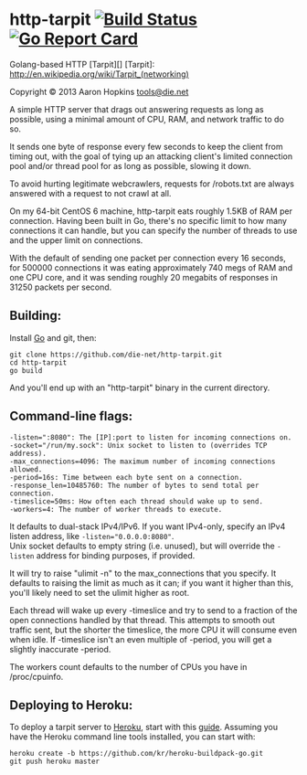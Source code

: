 # http-tarpit [![Build Status](https://github.com/die-net/http-tarpit/actions/workflows/go-test.yml/badge.svg)](https://github.com/die-net/http-tarpit/actions/workflows/go-test.yml) [![Go Report Card](https://goreportcard.com/badge/github.com/die-net/http-tarpit)](https://goreportcard.com/report/github.com/die-net/http-tarpit)

Golang-based HTTP [Tarpit][]
[Tarpit]: http://en.wikipedia.org/wiki/Tarpit_(networking)

Copyright &copy; 2013 Aaron Hopkins tools@die.net

A simple HTTP server that drags out answering requests as long as possible,
using a minimal amount of CPU, RAM, and network traffic to do so.

It sends one byte of response every few seconds to keep the client from
timing out, with the goal of tying up an attacking client's limited
connection pool and/or thread pool for as long as possible, slowing it down.

To avoid hurting legitimate webcrawlers, requests for /robots.txt are always
answered with a request to not crawl at all.

On my 64-bit CentOS 6 machine, http-tarpit eats roughly 1.5KB of RAM per
connection.  Having been built in Go, there's no specific limit to how many
connections it can handle, but you can specify the number of threads to use
and the upper limit on connections.

With the default of sending one packet per connection every 16
seconds, for 500000 connections it was eating approximately 740 megs of RAM
and one CPU core, and it was sending roughly 20 megabits of responses in
31250 packets per second.

Building:
--------

Install [Go](http://golang.org/doc/install) and git, then:

	git clone https://github.com/die-net/http-tarpit.git
	cd http-tarpit
	go build

And you'll end up with an "http-tarpit" binary in the current directory.

Command-line flags:
------------------

	-listen=":8080": The [IP]:port to listen for incoming connections on.
	-socket="/run/my.sock": Unix socket to listen to (overrides TCP address).
	-max_connections=4096: The maximum number of incoming connections allowed.
	-period=16s: Time between each byte sent on a connection.
	-response_len=10485760: The number of bytes to send total per connection.
	-timeslice=50ms: How often each thread should wake up to send.
	-workers=4: The number of worker threads to execute.

It defaults to dual-stack IPv4/IPv6.  If you want IPv4-only, specify an IPv4
listen address, like `-listen="0.0.0.0:8080"`.  
Unix socket defaults to empty string (i.e. unused), but will override the
`-listen` address for binding purposes, if provided.

It will try to raise "ulimit -n" to the max_connections that you specify. 
It defaults to raising the limit as much as it can; if you want it higher
than this, you'll likely need to set the ulimit higher as root.

Each thread will wake up every -timeslice and try to send to a fraction of
the open connections handled by that thread.  This attempts to smooth out
traffic sent, but the shorter the timeslice, the more CPU it will consume
even when idle.  If -timeslice isn't an even multiple of -period, you will
get a slightly inaccurate -period.

The workers count defaults to the number of CPUs you have in /proc/cpuinfo.

Deploying to Heroku:
-------------------

To deploy a tarpit server to [Heroku](http://heroku.com), start with this [guide](http://mmcgrana.github.io/2012/09/getting-started-with-go-on-heroku.html).
Assuming you have the Heroku command line tools installed, you can start with:

	heroku create -b https://github.com/kr/heroku-buildpack-go.git
	git push heroku master
